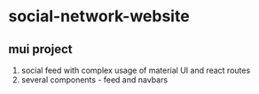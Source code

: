 # social-network-website
## mui project
1. social feed with complex usage of material UI and react routes
2. several components - feed and navbars
